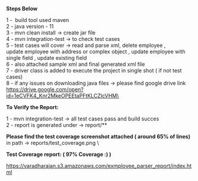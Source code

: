 
**Steps Below**

1 -  build tool used maven\
2 - java version - 11\
3 - mvn clean install -> create jar file\
4 - mvn integration-test -> to check test cases\
5 - test cases will cover -> read and parse xml, delete employee ,\
update employee with address or complex object , update employee with single field , update existing field \
6 - also attached sample xml and final generated xml file\
7 - driver class is added to execute the project in single shot ( if not test cases)\
8 - if any issues on downloading java files -> please find google drive link  https://drive.google.com/open?id=1eCVFK4_Knr2MkeOPEEtaPFtKLCZIcVHM\

**To Verify the Report:**

1 - mvn integration-test -> all test cases pass and build succes \
2 - report is generated under -> report/** 



**Please find the test coverage screenshot attached ( around 65% of lines)**
in path -> reports/test_coverage.png \


**Test Coverage report: ( 97% Coverage :) )**

https://varadharajan.s3.amazonaws.com/exmployee_parser_report/index.html
